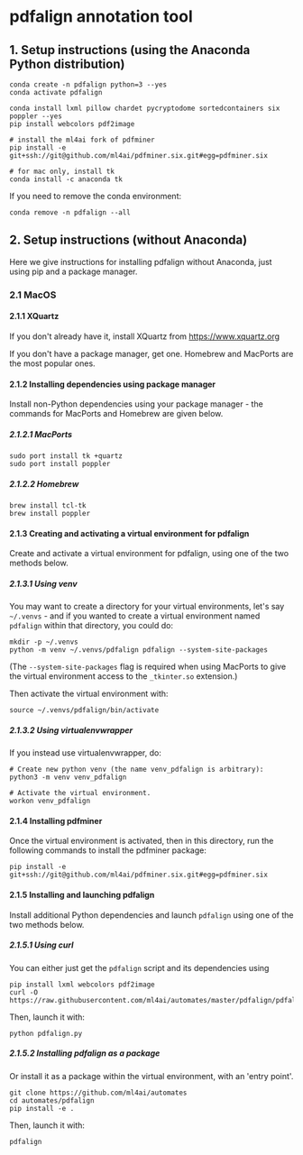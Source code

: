 # pdfalign annotation tool 

## 1. Setup instructions (using the Anaconda Python distribution)

    conda create -n pdfalign python=3 --yes
    conda activate pdfalign

    conda install lxml pillow chardet pycryptodome sortedcontainers six poppler --yes
    pip install webcolors pdf2image

    # install the ml4ai fork of pdfminer
    pip install -e git+ssh://git@github.com/ml4ai/pdfminer.six.git#egg=pdfminer.six

    # for mac only, install tk
    conda install -c anaconda tk

If you need to remove the conda environment:

    conda remove -n pdfalign --all

## 2. Setup instructions (without Anaconda)

Here we give instructions for installing pdfalign without Anaconda, just using
pip and a package manager.

### 2.1 MacOS

#### 2.1.1 XQuartz

If you don't already have it, install XQuartz from https://www.xquartz.org

If you don't have a package manager, get one. Homebrew and MacPorts are the
most popular ones.

#### 2.1.2 Installing dependencies using package manager

Install non-Python dependencies using your package manager - the commands for
MacPorts and Homebrew are given below.

##### 2.1.2.1 MacPorts

    sudo port install tk +quartz
    sudo port install poppler

##### 2.1.2.2 Homebrew

    brew install tcl-tk
    brew install poppler

#### 2.1.3 Creating and activating a virtual environment for pdfalign

Create and activate a virtual environment for pdfalign, using one of the two
methods below.

##### 2.1.3.1 Using venv

You may want to create a directory for your virtual environments, let's say
`~/.venvs` - and if you wanted to create a virtual environment named `pdfalign`
within that directory, you could do:

    mkdir -p ~/.venvs
    python -m venv ~/.venvs/pdfalign pdfalign --system-site-packages

(The `--system-site-packages` flag is required when using MacPorts to give the
virtual environment access to the `_tkinter.so` extension.)

Then activate the virtual environment with:

    source ~/.venvs/pdfalign/bin/activate

##### 2.1.3.2 Using virtualenvwrapper

If you instead use virtualenvwrapper, do:

    # Create new python venv (the name venv_pdfalign is arbitrary):
    python3 -m venv venv_pdfalign

    # Activate the virtual environment.
    workon venv_pdfalign


#### 2.1.4 Installing pdfminer

Once the virtual environment is activated, then in this directory, run the
following commands to install the pdfminer package:

    pip install -e git+ssh://git@github.com/ml4ai/pdfminer.six.git#egg=pdfminer.six

#### 2.1.5 Installing and launching pdfalign

Install additional Python dependencies and launch `pdfalign` using one of the two
methods below.

##### 2.1.5.1 Using curl

You can either just get the `pdfalign` script and its dependencies using 
  
    pip install lxml webcolors pdf2image
    curl -O https://raw.githubusercontent.com/ml4ai/automates/master/pdfalign/pdfalign.py

Then, launch it with:

    python pdfalign.py

##### 2.1.5.2 Installing pdfalign as a package

Or install it as a package within the virtual environment, with an 'entry point'.
  
    git clone https://github.com/ml4ai/automates
    cd automates/pdfalign
    pip install -e .

Then, launch it with:

    pdfalign
